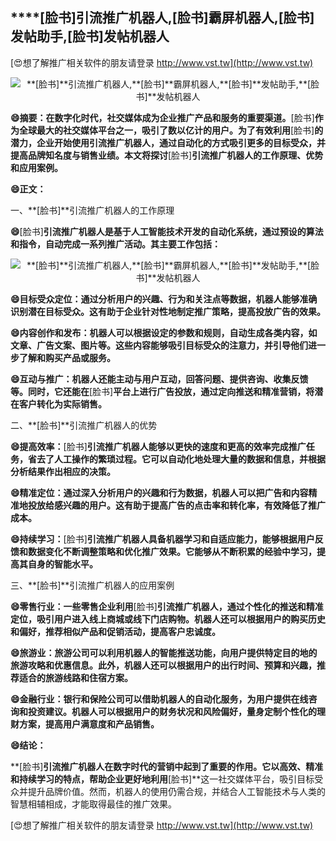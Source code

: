 ## ****[脸书]**引流推广机器人,**[脸书]**霸屏机器人,**[脸书]**发帖助手,**[脸书]**发帖机器人**

[😍想了解推广相关软件的朋友请登录 http://www.vst.tw](http://www.vst.tw)

 <center><img src="https://vst.tw/MP4/tuiguang/png/4.png" alt="**[脸书]**引流推广机器人,**[脸书]**霸屏机器人,**[脸书]**发帖助手,**[脸书]**发帖机器人"></center>

**😄摘要：在数字化时代，社交媒体成为企业推广产品和服务的重要渠道。**[脸书]**作为全球最大的社交媒体平台之一，吸引了数以亿计的用户。为了有效利用**[脸书]**的潜力，企业开始使用引流推广机器人，通过自动化的方式吸引更多的目标受众，并提高品牌知名度与销售业绩。本文将探讨**[脸书]**引流推广机器人的工作原理、优势和应用案例。**

**😄正文：**

一、**[脸书]**引流推广机器人的工作原理

**😄**[脸书]**引流推广机器人是基于人工智能技术开发的自动化系统，通过预设的算法和指令，自动完成一系列推广活动。其主要工作包括：**

 <center><img src="https://vst.tw/MP4/tuiguang/png/1.png" alt="**[脸书]**引流推广机器人,**[脸书]**霸屏机器人,**[脸书]**发帖助手,**[脸书]**发帖机器人"></center>

**😄目标受众定位：通过分析用户的兴趣、行为和关注点等数据，机器人能够准确识别潜在目标受众。这有助于企业针对性地制定推广策略，提高投放广告的效果。**

**😄内容创作和发布：机器人可以根据设定的参数和规则，自动生成各类内容，如文章、广告文案、图片等。这些内容能够吸引目标受众的注意力，并引导他们进一步了解和购买产品或服务。**

**😄互动与推广：机器人还能主动与用户互动，回答问题、提供咨询、收集反馈等。同时，它还能在**[脸书]**平台上进行广告投放，通过定向推送和精准营销，将潜在客户转化为实际销售。**

二、**[脸书]**引流推广机器人的优势

**😄提高效率：**[脸书]**引流推广机器人能够以更快的速度和更高的效率完成推广任务，省去了人工操作的繁琐过程。它可以自动化地处理大量的数据和信息，并根据分析结果作出相应的决策。**

**😄精准定位：通过深入分析用户的兴趣和行为数据，机器人可以把广告和内容精准地投放给感兴趣的用户。这有助于提高广告的点击率和转化率，有效降低了推广成本。**

**😄持续学习：**[脸书]**引流推广机器人具备机器学习和自适应能力，能够根据用户反馈和数据变化不断调整策略和优化推广效果。它能够从不断积累的经验中学习，提高其自身的智能水平。**

三、**[脸书]**引流推广机器人的应用案例

**😄零售行业：一些零售企业利用**[脸书]**引流推广机器人，通过个性化的推送和精准定位，吸引用户进入线上商城或线下门店购物。机器人还可以根据用户的购买历史和偏好，推荐相似产品和促销活动，提高客户忠诚度。**

**😄旅游业：旅游公司可以利用机器人的智能推送功能，向用户提供特定目的地的旅游攻略和优惠信息。此外，机器人还可以根据用户的出行时间、预算和兴趣，推荐适合的旅游线路和住宿方案。**

**😄金融行业：银行和保险公司可以借助机器人的自动化服务，为用户提供在线咨询和投资建议。机器人可以根据用户的财务状况和风险偏好，量身定制个性化的理财方案，提高用户满意度和产品销售。**

**😄结论：**

**[脸书]**引流推广机器人在数字时代的营销中起到了重要的作用。它以高效、精准和持续学习的特点，帮助企业更好地利用**[脸书]**这一社交媒体平台，吸引目标受众并提升品牌价值。然而，机器人的使用仍需合规，并结合人工智能技术与人类的智慧相辅相成，才能取得最佳的推广效果。

[😍想了解推广相关软件的朋友请登录 http://www.vst.tw](http://www.vst.tw)



